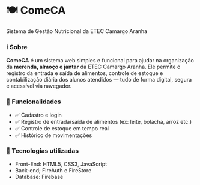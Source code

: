 # 🍽️ ComeCA
Sistema de Gestão Nutricional da ETEC Camargo Aranha

### ℹ️ Sobre
**ComeCA** é um sistema web simples e funcional para ajudar na organização da **merenda, almoço e jantar** da ETEC Camargo Aranha. Ele permite o registro da entrada e saída de alimentos, controle de estoque e contabilização diária dos alunos atendidos — tudo de forma digital, segura e acessível via navegador.

### 🚀 Funcionalidades
- ✅ Cadastro e login
- ✅ Registro de entrada/saída de alimentos (ex: leite, bolacha, arroz etc.)
- ✅ Controle de estoque em tempo real
- ✅ Histórico de movimentações

### 👾 Tecnologias utilizadas
- Front-End: HTML5, CSS3, JavaScript
- Back-end; FireAuth e FireStore
- Database: Firebase
